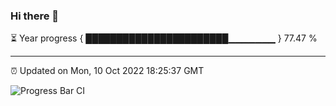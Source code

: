 ### Hi there 👋

⏳ Year progress { ███████████████████████▁▁▁▁▁▁▁ } 77.47 %

---

⏰ Updated on Mon, 10 Oct 2022 18:25:37 GMT

![Progress Bar CI](https://github.com/liununu/liununu/workflows/Progress%20Bar%20CI/badge.svg)

